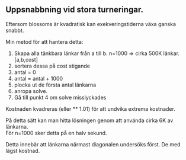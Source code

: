 ## Uppsnabbning vid stora turneringar.

Eftersom blossoms är kvadratisk kan exekveringstiderna växa ganska snabbt.  

Min metod för att hantera detta:
1. Skapa alla tänkbara länkar från a till b. n=1000 => cirka 500K länkar. [a,b,cost]
2. sortera dessa på cost stigande
3. antal = 0
4. antal = antal + 1000
5. plocka ut de första antal länkarna
6. anropa solve.
7. Gå till punkt 4 om solve misslyckades

Kostnaden kvadreras (eller ** 1.01) för att undvika extrema kostnader.

På detta sätt kan man hitta lösningen genom att använda cirka 6K av länkarna.  
För n=1000 sker detta på en halv sekund.  

Detta innebär att länkarna närmast diagonalen undersöks först. De med lägst kostnad.  
